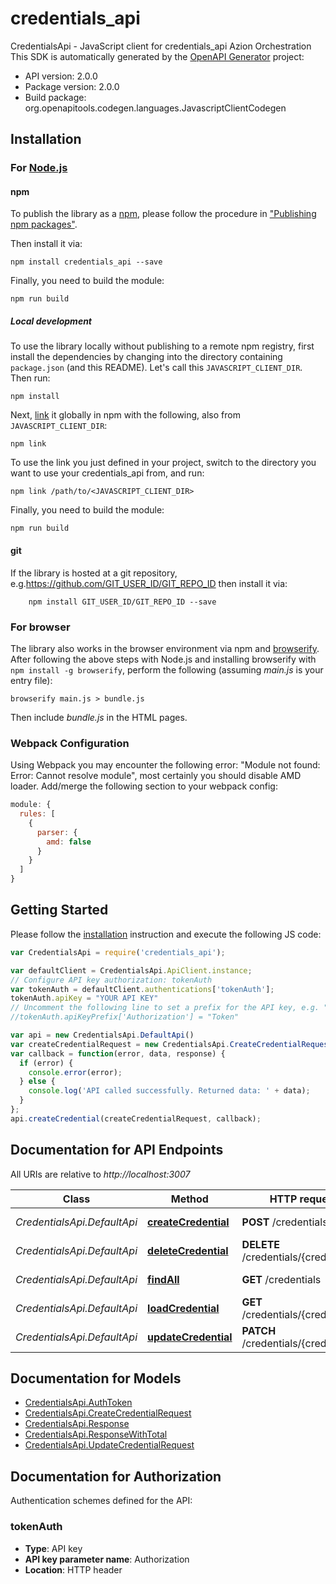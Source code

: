 # credentials_api

CredentialsApi - JavaScript client for credentials_api
Azion Orchestration
This SDK is automatically generated by the [OpenAPI Generator](https://openapi-generator.tech) project:

- API version: 2.0.0
- Package version: 2.0.0
- Build package: org.openapitools.codegen.languages.JavascriptClientCodegen

## Installation

### For [Node.js](https://nodejs.org/)

#### npm

To publish the library as a [npm](https://www.npmjs.com/), please follow the procedure in ["Publishing npm packages"](https://docs.npmjs.com/getting-started/publishing-npm-packages).

Then install it via:

```shell
npm install credentials_api --save
```

Finally, you need to build the module:

```shell
npm run build
```

##### Local development

To use the library locally without publishing to a remote npm registry, first install the dependencies by changing into the directory containing `package.json` (and this README). Let's call this `JAVASCRIPT_CLIENT_DIR`. Then run:

```shell
npm install
```

Next, [link](https://docs.npmjs.com/cli/link) it globally in npm with the following, also from `JAVASCRIPT_CLIENT_DIR`:

```shell
npm link
```

To use the link you just defined in your project, switch to the directory you want to use your credentials_api from, and run:

```shell
npm link /path/to/<JAVASCRIPT_CLIENT_DIR>
```

Finally, you need to build the module:

```shell
npm run build
```

#### git

If the library is hosted at a git repository, e.g.https://github.com/GIT_USER_ID/GIT_REPO_ID
then install it via:

```shell
    npm install GIT_USER_ID/GIT_REPO_ID --save
```

### For browser

The library also works in the browser environment via npm and [browserify](http://browserify.org/). After following
the above steps with Node.js and installing browserify with `npm install -g browserify`,
perform the following (assuming *main.js* is your entry file):

```shell
browserify main.js > bundle.js
```

Then include *bundle.js* in the HTML pages.

### Webpack Configuration

Using Webpack you may encounter the following error: "Module not found: Error:
Cannot resolve module", most certainly you should disable AMD loader. Add/merge
the following section to your webpack config:

```javascript
module: {
  rules: [
    {
      parser: {
        amd: false
      }
    }
  ]
}
```

## Getting Started

Please follow the [installation](#installation) instruction and execute the following JS code:

```javascript
var CredentialsApi = require('credentials_api');

var defaultClient = CredentialsApi.ApiClient.instance;
// Configure API key authorization: tokenAuth
var tokenAuth = defaultClient.authentications['tokenAuth'];
tokenAuth.apiKey = "YOUR API KEY"
// Uncomment the following line to set a prefix for the API key, e.g. "Token" (defaults to null)
//tokenAuth.apiKeyPrefix['Authorization'] = "Token"

var api = new CredentialsApi.DefaultApi()
var createCredentialRequest = new CredentialsApi.CreateCredentialRequest(); // {CreateCredentialRequest} 
var callback = function(error, data, response) {
  if (error) {
    console.error(error);
  } else {
    console.log('API called successfully. Returned data: ' + data);
  }
};
api.createCredential(createCredentialRequest, callback);

```

## Documentation for API Endpoints

All URIs are relative to *http://localhost:3007*

Class | Method | HTTP request | Description
------------ | ------------- | ------------- | -------------
*CredentialsApi.DefaultApi* | [**createCredential**](docs/DefaultApi.md#createCredential) | **POST** /credentials | Create credential
*CredentialsApi.DefaultApi* | [**deleteCredential**](docs/DefaultApi.md#deleteCredential) | **DELETE** /credentials/{credentialId} | Delete the Credential
*CredentialsApi.DefaultApi* | [**findAll**](docs/DefaultApi.md#findAll) | **GET** /credentials | Return all credentials
*CredentialsApi.DefaultApi* | [**loadCredential**](docs/DefaultApi.md#loadCredential) | **GET** /credentials/{credentialId} | Load the Credential
*CredentialsApi.DefaultApi* | [**updateCredential**](docs/DefaultApi.md#updateCredential) | **PATCH** /credentials/{credentialId} | Update the Credential


## Documentation for Models

 - [CredentialsApi.AuthToken](docs/AuthToken.md)
 - [CredentialsApi.CreateCredentialRequest](docs/CreateCredentialRequest.md)
 - [CredentialsApi.Response](docs/Response.md)
 - [CredentialsApi.ResponseWithTotal](docs/ResponseWithTotal.md)
 - [CredentialsApi.UpdateCredentialRequest](docs/UpdateCredentialRequest.md)


## Documentation for Authorization


Authentication schemes defined for the API:
### tokenAuth


- **Type**: API key
- **API key parameter name**: Authorization
- **Location**: HTTP header

